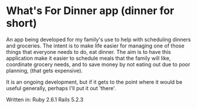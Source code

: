# What's For Dinner app (dinner for short)

An app being developed for my family's use to help with scheduling dinners and groceries.
The intent is to make life easier for managing one of those things that everyone
needs to do, eat dinner. The aim is to have this application make it easier to
schedule meals that the family will like, coordinate grocery needs, and to save
money by not eating out due to poor planning, (that gets expensive).

It is an ongoing development, but if it gets to the point where it would be useful
generally, perhaps I'll put it out 'there'.

Written in:
Ruby 2.6.1
Rails 5.2.3
